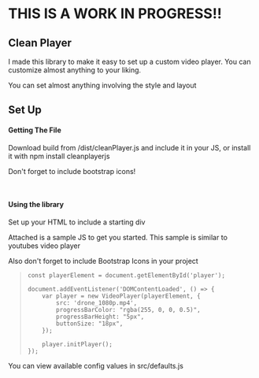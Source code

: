 <h1>THIS IS A WORK IN PROGRESS!!</h1>
<h2>Clean Player</h2>
<article>
  <p>I made this library to make it easy to set up a custom video player. You can customize almost anything to your liking.</p>
  <p>You can set almost anything involving the style and layout</p>
</article>

<h2>Set Up</h2>
<article>
  <h4>Getting The File</h4>
  <p>Download build from /dist/cleanPlayer.js and include it in your JS, or install it with npm install cleanplayerjs</p>
  <p>Don't forget to include bootstrap icons!</p>
  <br/>
  <h4>Using the library</h4>
  <p>Set up your HTML to include a starting div</p>
  
  <p>Attached is a sample JS to get you started. This sample is similar to youtubes video player</p>

  <p>Also don't forget to include Bootstrap Icons in your project</p>
  <blockquote>
    
    const playerElement = document.getElementById('player');
    
    document.addEventListener('DOMContentLoaded', () => {
        var player = new VideoPlayer(playerElement, {
            src: 'drone_1080p.mp4',
            progressBarColor: "rgba(255, 0, 0, 0.5)",
            progressBarHeight: "5px",
            buttonSize: "18px",
        });
    
        player.initPlayer();
    });
  </blockquote>

  <p>You can view available config values in src/defaults.js</p>
</article>
